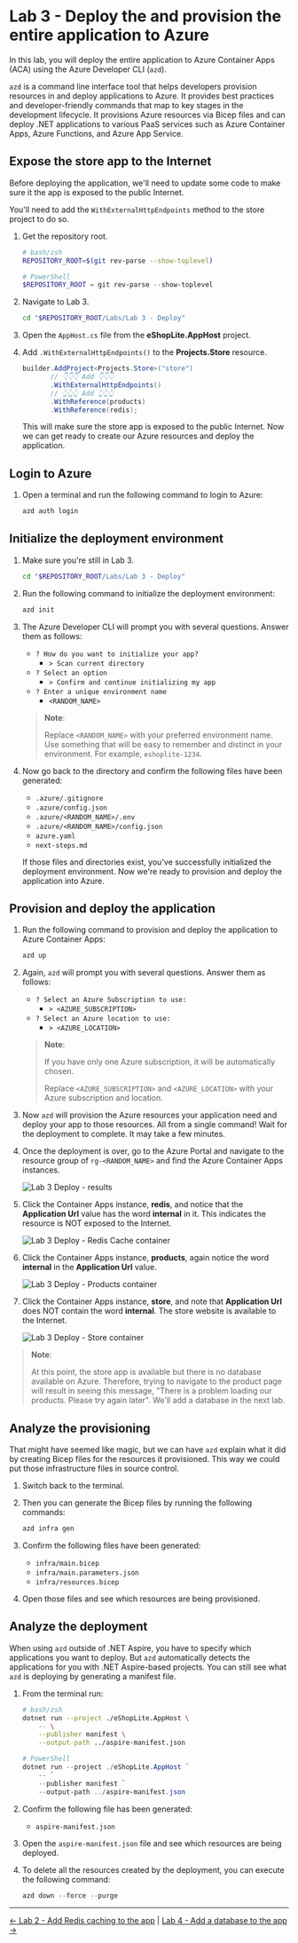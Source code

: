 # Lab 3 - Deploy the and provision the entire application to Azure

In this lab, you will deploy the entire application to Azure Container Apps (ACA) using the Azure Developer CLI (`azd`).

`azd` is a command line interface tool that helps developers provision resources in and deploy applications to Azure. It provides best practices and developer-friendly commands that map to key stages in the development lifecycle. It provisions Azure resources via Bicep files and can deploy .NET applications to various PaaS services such as Azure Container Apps, Azure Functions, and Azure App Service.

## Expose the store app to the Internet

Before deploying the application, we'll need to update some code to make sure it the app is exposed to the public Internet.

You'll need to add the `WithExternalHttpEndpoints` method to the store project to do so.

1. Get the repository root.

    ```bash
    # bash/zsh
    REPOSITORY_ROOT=$(git rev-parse --show-toplevel)
    ```

    ```powershell
    # PowerShell
    $REPOSITORY_ROOT = git rev-parse --show-toplevel
    ```

1. Navigate to Lab 3.

    ```bash
    cd "$REPOSITORY_ROOT/Labs/Lab 3 - Deploy"
    ```

1. Open the `AppHost.cs` file from the **eShopLite.AppHost** project.
1. Add `.WithExternalHttpEndpoints()` to the **Projects.Store** resource.

    ```csharp
    builder.AddProject<Projects.Store>("store")
           // 👇👇👇 Add 👇👇👇
           .WithExternalHttpEndpoints()
           // 👆👆👆 Add 👆👆👆
           .WithReference(products)
           .WithReference(redis);
    ```

   This will make sure the store app is exposed to the public Internet. Now we can get ready to create our Azure resources and deploy the application.

## Login to Azure

1. Open a terminal and run the following command to login to Azure:

    ```bash
    azd auth login
    ```

## Initialize the deployment environment

1. Make sure you're still in Lab 3.

    ```bash
    cd "$REPOSITORY_ROOT/Labs/Lab 3 - Deploy"
    ```

1. Run the following command to initialize the deployment environment:

    ```bash
    azd init
    ```

1. The Azure Developer CLI will prompt you with several questions. Answer them as follows:

   - `? How do you want to initialize your app?`
     - `> Scan current directory`
   - `? Select an option`
     - `> Confirm and continue initializing my app`
   - `? Enter a unique environment name`
     - `<RANDOM_NAME>`

   > **Note**:
   >
   > Replace `<RANDOM_NAME>` with your preferred environment name. Use something that will be easy to remember and distinct in your environment. For example, `eshoplite-1234`.

1. Now go back to the directory and confirm the following files have been generated:

   - `.azure/.gitignore`
   - `.azure/config.json`
   - `.azure/<RANDOM_NAME>/.env`
   - `.azure/<RANDOM_NAME>/config.json`
   - `azure.yaml`
   - `next-steps.md`

    If those files and directories exist, you've successfully initialized the deployment environment. Now we're ready to provision and deploy the application into Azure.

## Provision and deploy the application

1. Run the following command to provision and deploy the application to Azure Container Apps:

    ```powershell
    azd up
    ```

1. Again, `azd` will prompt you with several questions. Answer them as follows:

   - `? Select an Azure Subscription to use:`
     - `> <AZURE_SUBSCRIPTION>`
   - `? Select an Azure location to use:`
     - `> <AZURE_LOCATION>`

   > **Note**:
   >
   > If you have only one Azure subscription, it will be automatically chosen.
   >
   > Replace `<AZURE_SUBSCRIPTION>` and `<AZURE_LOCATION>` with your Azure subscription and location.

1. Now `azd` will provision the Azure resources your application need and deploy your app to those resources. All from a single command! Wait for the deployment to complete. It may take a few minutes.
1. Once the deployment is over, go to the Azure Portal and navigate to the resource group of `rg-<RANDOM_NAME>` and find the Azure Container Apps instances.

   ![Lab 3 Deploy - results](./images/lab03-01.png)

1. Click the Container Apps instance, **redis**, and notice that the **Application Url** value has the word **internal** in it. This indicates the resource is NOT exposed to the Internet.

   ![Lab 3 Deploy - Redis Cache container](./images/lab03-02.png)

1. Click the Container Apps instance, **products**, again notice the word **internal** in the **Application Url** value.

   ![Lab 3 Deploy - Products container](./images/lab03-03.png)

1. Click the Container Apps instance, **store**, and note that **Application Url** does NOT contain the word **internal**. The store website is available to the Internet.

   ![Lab 3 Deploy - Store container](./images/lab03-04.png)

> **Note**:
>
> At this point, the store app is available but there is no database available on Azure. Therefore, trying to navigate to the product page will result in seeing this message, "There is a problem loading our products. Please try again later". We'll add a database in the next lab.

## Analyze the provisioning

That might have seemed like magic, but we can have `azd` explain what it did by creating Bicep files for the resources it provisioned. This way we could put those infrastructure files in source control.

1. Switch back to the terminal.
1. Then you can generate the Bicep files by running the following commands:

    ```powershell
    azd infra gen
    ```

1. Confirm the following files have been generated:

   - `infra/main.bicep`
   - `infra/main.parameters.json`
   - `infra/resources.bicep`

1. Open those files and see which resources are being provisioned.

## Analyze the deployment

When using `azd` outside of .NET Aspire, you have to specify which applications you want to deploy. But `azd` automatically detects the applications for you with .NET Aspire-based projects. You can still see what `azd` is deploying by generating a manifest file.

1. From the terminal run:

    ```bash
    # bash/zsh
    dotnet run --project ./eShopLite.AppHost \
        -- \
        --publisher manifest \
        --output-path ../aspire-manifest.json
    ```

    ```powershell
    # PowerShell
    dotnet run --project ./eShopLite.AppHost `
        -- `
        --publisher manifest `
        --output-path ../aspire-manifest.json
    ```

1. Confirm the following file has been generated:

   - `aspire-manifest.json`

1. Open the `aspire-manifest.json` file and see which resources are being deployed.

1. To delete all the resources created by the deployment, you can execute the following command:

    ```powershell
    azd down --force --purge
    ```

---

[<- Lab 2 - Add Redis caching to the app](/Labs/Lab%202%20-%20Caching%20and%20Dashboard/README.md) | [Lab 4 - Add a database to the app ->](/Labs/Lab%204%20-%20Data/README.md)
